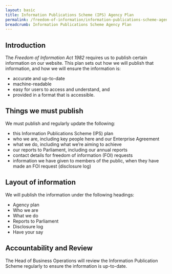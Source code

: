 ```yaml
---
layout: basic
title: Information Publications Scheme (IPS) Agency Plan
permalink: /freedom-of-information/information-publications-scheme-agency-plan/ 
breadcrumb: Information Publications Scheme Agency Plan
---
```

## Introduction
The *Freedom of Information Act 1982* requires us to publish certain information on our website. This plan sets out how we will publish that information, and how we will ensure the information is:

* accurate and up-to-date
* machine-readable
* easy for users to access and understand, and
* provided in a format that is accessible.

## Things we must publish
We must publish and regularly update the following:

* this Information Publications Scheme (IPS) plan
* who we are, including key people here and our Enterprise Agreement
* what we do, including what we’re aiming to achieve
* our reports to Parliament, including our annual reports
* contact details for freedom of information (FOI) requests
* information we have given to members of the public, when they have made an FOI request (disclosure log)

## Layout of information
We will publish the information under the following headings:

* Agency plan
* Who we are
* What we do
* Reports to Parliament
* Disclosure log
* Have your say

## Accountability and Review
The Head of Business Operations will review the Information Publication Scheme regularly to ensure the information is up-to-date.
